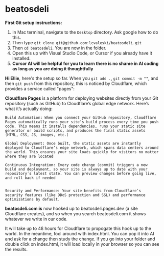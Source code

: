 # beatosdeli

**First Git setup instructions:** 

1. In Mac terminal, navigate to the `Desktop` directory. Ask google how to do this.
2. Then type `git clone git@github.com:lcvaleski/beatosdeli.git`
3. Then `cd beatosdeli`. You are now in the folder.
4. Open this up with Visual Studio Code, or Cursor if you already have it installed.
5. **Cursor AI will be helpful for you to learn there is no shame in AI coding as long as you are doing it thoughtfully**

**Hi Ellie,** here's the setup so far. When you `git add .`, `git commit -m ""`, and then `git push` from this repository, this is noticed by Cloudflare, which provides a service called "pages":

**Cloudflare Pages** is a platform for deploying websites directly from your Git repository (such as GitHub) to Cloudflare’s global edge network. Here’s what it’s actually doing:

    Build Automation: When you connect your GitHub repository, Cloudflare Pages automatically runs your site’s build process every time you push code. This means it installs dependencies, runs your static site generator or build scripts, and produces the final static assets (HTML, CSS, JS, images, etc.)

    Global Deployment: Once built, the static assets are instantly deployed to Cloudflare’s edge network, which spans data centers around the world. This ensures your site loads quickly for visitors no matter where they are located

    Continuous Integration: Every code change (commit) triggers a new build and deployment, so your site is always up to date with your repository’s latest state. You can preview changes before going live, and roll back if needed


    Security and Performance: Your site benefits from Cloudflare’s security features (like DDoS protection and SSL) and performance optimizations by default.


**beatosdeli.com is** now hooked up to beatosdeli.pages.dev (a site Cloudflare creates), and so when you search beatosdeli.com it shows whatever we write in our code.

It will take up to 48 hours for Cloudflare to propogate this hook up to the world. In the meantime, fool around with index.html. You can pop it into AI and ask for a change then study the change. If you go into your folder and double click on index.html, it will load locally in your browser so you can see the results.